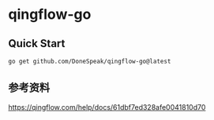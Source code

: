 # qingflow-go

## Quick Start

```bash
go get github.com/DoneSpeak/qingflow-go@latest
```

## 参考资料

https://qingflow.com/help/docs/61dbf7ed328afe0041810d70
